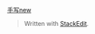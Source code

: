 
[手写new](https://github.com/mqyqingfeng/Blog/issues/13)

> Written with [StackEdit](https://stackedit.io/).
<!--stackedit_data:
eyJoaXN0b3J5IjpbODYwNzEwNTU4XX0=
-->